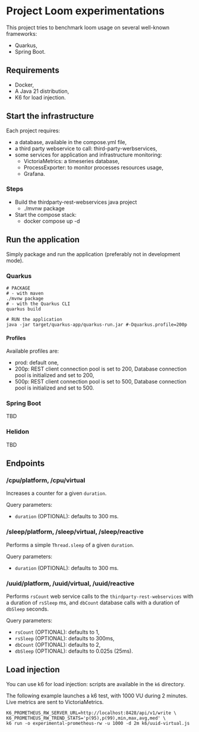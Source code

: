 # Project Loom experimentations

This project tries to benchmark loom usage on several well-known frameworks:

* Quarkus,
* Spring Boot.

## Requirements

* Docker,
* A Java 21 distribution,
* K6 for load injection.

## Start the infrastructure

Each project requires: 

* a database, available in the compose.yml file,
* a third party webservice to call: third-party-werbservices,
* some services for application and infrastructure monitoring:
  * VictoriaMetrics: a timeseries database,
  * ProcessExporter: to monitor processes resources usage,
  * Grafana.

### Steps

* Build the thirdparty-rest-webservices java project
  * ./mvnw package
* Start the compose stack:
  * docker compose up -d

## Run the application

Simply package and run the application (preferably not in development mode).

### Quarkus

```shell
# PACKAGE
# - with maven
./mvnw package
# - with the Quarkus CLI
quarkus build

# RUN the application
java -jar target/quarkus-app/quarkus-run.jar #-Dquarkus.profile=200p
```

#### Profiles

Available profiles are:

* prod: default one,
* 200p: REST client connection pool is set to 200, Database connection pool is initialized and set to 200,
* 500p: REST client connection pool is set to 500, Database connection pool is initialized and set to 500.

### Spring Boot

TBD

### Helidon

TBD

## Endpoints

### /cpu/platform, /cpu/virtual

Increases a counter for a given `duration`.

Query parameters:

* `duration` (OPTIONAL): defaults to 300 ms.

### /sleep/platform, /sleep/virtual, /sleep/reactive

Performs a simple `Thread.sleep` of a given `duration`.

Query parameters:

* `duration` (OPTIONAL): defaults to 300 ms.

### /uuid/platform, /uuid/virtual, /uuid/reactive

Performs `rsCount` web service calls to the `thirdparty-rest-webservices` with a duration of `rsSleep` ms,
and `dbCount` database calls with a duration of `dbSleep` seconds.

Query parameters:

* `rsCount` (OPTIONAL): defaults to 1,
* `rsSleep` (OPTIONAL): defaults to 300ms,
* `dbCount` (OPTIONAL): defaults to 2,
* `dbSleep` (OPTIONAL): defaults to 0.025s (25ms).

## Load injection

You can use k6 for load injection: scripts are available in the `k6` directory.

The following example launches a k6 test, with 1000 VU during 2 minutes. Live metrics are sent to VictoriaMetrics.

```
K6_PROMETHEUS_RW_SERVER_URL=http://localhost:8428/api/v1/write \
K6_PROMETHEUS_RW_TREND_STATS='p(95),p(99),min,max,avg,med' \
k6 run -o experimental-prometheus-rw -u 1000 -d 2m k6/uuid-virtual.js
```